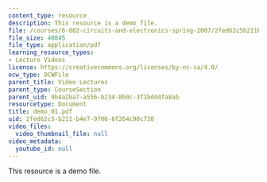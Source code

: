 ```yaml
---
content_type: resource
description: This resource is a demo file.
file: /courses/6-002-circuits-and-electronics-spring-2007/2fed62c5b211b4e797066f264c90c738_demo_01.pdf
file_size: 40845
file_type: application/pdf
learning_resource_types:
- Lecture Videos
license: https://creativecommons.org/licenses/by-nc-sa/4.0/
ocw_type: OCWFile
parent_title: Video Lectures
parent_type: CourseSection
parent_uid: 9b4a2ba7-a556-b234-8b0c-3f1bdd4fa8ab
resourcetype: Document
title: demo_01.pdf
uid: 2fed62c5-b211-b4e7-9706-6f264c90c738
video_files:
  video_thumbnail_file: null
video_metadata:
  youtube_id: null
---
```

This resource is a demo file.